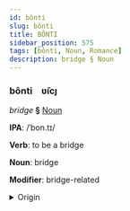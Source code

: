 ```yaml
---
id: bônti
slug: bônti
title: BÔNTI
sidebar_position: 575
tags: [bônti, Noun, Romance]
description: bridge § Noun
---
```


### bônti&emsp;<span kind="abugida">ʋ̃ıcȷ</span>

*bridge* **§** [Noun](../../tags/Noun)

**IPA**: /ˈbon.tɪ/

**Verb**: to be a bridge

**Noun**: bridge

**Modifier**: bridge-related

<details>
    <summary>Origin</summary>
    Galician ponte [ˈpɔntɪ]<br/>
    <em>Romance Language Family</em>
</details>